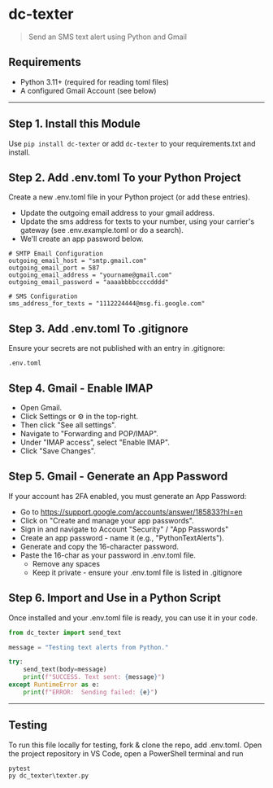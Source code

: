 # dc-texter

> Send an SMS text alert using Python and Gmail

## Requirements

- Python 3.11+ (required for reading toml files)
- A configured Gmail Account (see below)
---

## Step 1. Install this Module

Use `pip install dc-texter`
or add `dc-texter` to your requirements.txt and install. 

## Step 2. Add .env.toml To your Python Project

Create a new .env.toml file in your Python project (or add these entries).
- Update the outgoing email address to your gmail address.
- Update the sms address for texts to your number, using your carrier's gateway (see .env.example.toml or do a search).
- We'll create an app password below.  

```
# SMTP Email Configuration
outgoing_email_host = "smtp.gmail.com"
outgoing_email_port = 587
outgoing_email_address = "yourname@gmail.com"
outgoing_email_password = "aaaabbbbccccdddd"

# SMS Configuration
sms_address_for_texts = "1112224444@msg.fi.google.com"
```

## Step 3. Add .env.toml To .gitignore

Ensure your secrets are not published with an entry in .gitignore:

```
.env.toml
```

## Step 4. Gmail - Enable IMAP

 - Open Gmail.
 - Click Settings or ⚙️ in the top-right.
 - Then click "See all settings".
 - Navigate to "Forwarding and POP/IMAP".
 - Under "IMAP access", select "Enable IMAP".
-  Click "Save Changes".

## Step 5. Gmail - Generate an App Password

If your account has 2FA enabled, you must generate an App Password:
- Go to <https://support.google.com/accounts/answer/185833?hl=en> 
- Click on "Create and manage your app passwords".
- Sign in and navigate to Account "Security" / "App Passwords"
- Create an app password - name it (e.g., "PythonTextAlerts"). 
- Generate and copy the 16-character password.
- Paste the 16-char as your password in .env.toml file. 
  - Remove any spaces
  - Keep it private - ensure your .env.toml file is listed in .gitignore

## Step 6. Import and Use in a Python Script

Once installed and your .env.toml file is ready, you can use it in your code. 

```python
from dc_texter import send_text

message = "Testing text alerts from Python."

try:
    send_text(body=message)
    print(f"SUCCESS. Text sent: {message}")
except RuntimeError as e:
    print(f"ERROR:  Sending failed: {e}")
```
---

## Testing

To run this file locally for testing, fork & clone the repo, add .env.toml. 
Open the project repository in VS Code, open a PowerShell terminal and run 

```
pytest
py dc_texter\texter.py
```
